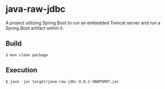 # java-raw-jdbc

A project utilizing Spring Boot to run an embedded Tomcat server and run a Spring Boot artifact within it.

## Build

  `$ mvn clean package`

## Execution

  `$ java -jar target/java-raw-jdbc-0.0.1-SNAPSHOT.jar`